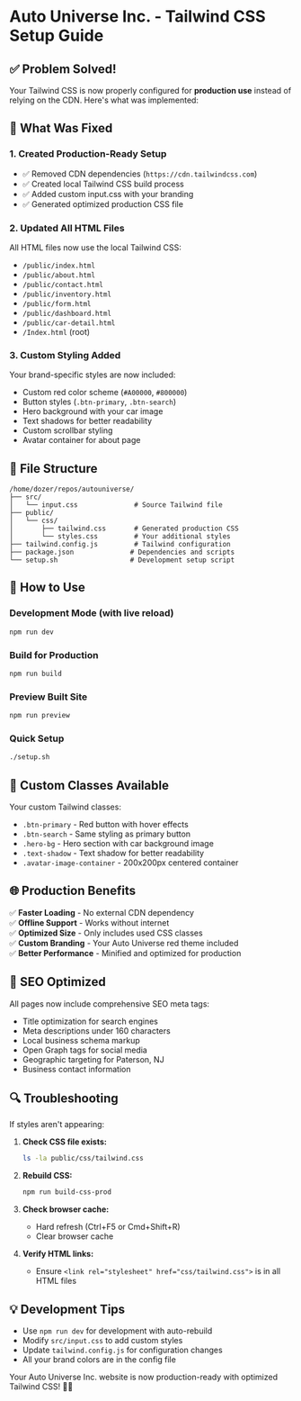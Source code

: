 # Auto Universe Inc. - Tailwind CSS Setup Guide

## ✅ Problem Solved!

Your Tailwind CSS is now properly configured for **production use** instead of relying on the CDN. Here's what was implemented:

## 🔧 What Was Fixed

### 1. **Created Production-Ready Setup**

- ✅ Removed CDN dependencies (`https://cdn.tailwindcss.com`)
- ✅ Created local Tailwind CSS build process
- ✅ Added custom input.css with your branding
- ✅ Generated optimized production CSS file

### 2. **Updated All HTML Files**

All HTML files now use the local Tailwind CSS:

- `/public/index.html`
- `/public/about.html`
- `/public/contact.html`
- `/public/inventory.html`
- `/public/form.html`
- `/public/dashboard.html`
- `/public/car-detail.html`
- `/Index.html` (root)

### 3. **Custom Styling Added**

Your brand-specific styles are now included:

- Custom red color scheme (`#A00000`, `#800000`)
- Button styles (`.btn-primary`, `.btn-search`)
- Hero background with your car image
- Text shadows for better readability
- Custom scrollbar styling
- Avatar container for about page

## 📁 File Structure

```
/home/dozer/repos/autouniverse/
├── src/
│   └── input.css              # Source Tailwind file
├── public/
│   └── css/
│       ├── tailwind.css       # Generated production CSS
│       └── styles.css         # Your additional styles
├── tailwind.config.js         # Tailwind configuration
├── package.json              # Dependencies and scripts
└── setup.sh                  # Development setup script
```

## 🚀 How to Use

### Development Mode (with live reload)

```bash
npm run dev
```

### Build for Production

```bash
npm run build
```

### Preview Built Site

```bash
npm run preview
```

### Quick Setup

```bash
./setup.sh
```

## 🎨 Custom Classes Available

Your custom Tailwind classes:

- `.btn-primary` - Red button with hover effects
- `.btn-search` - Same styling as primary button
- `.hero-bg` - Hero section with car background image
- `.text-shadow` - Text shadow for better readability
- `.avatar-image-container` - 200x200px centered container

## 🌐 Production Benefits

✅ **Faster Loading** - No external CDN dependency  
✅ **Offline Support** - Works without internet  
✅ **Optimized Size** - Only includes used CSS classes  
✅ **Custom Branding** - Your Auto Universe red theme included  
✅ **Better Performance** - Minified and optimized for production

## 📱 SEO Optimized

All pages now include comprehensive SEO meta tags:

- Title optimization for search engines
- Meta descriptions under 160 characters
- Local business schema markup
- Open Graph tags for social media
- Geographic targeting for Paterson, NJ
- Business contact information

## 🔍 Troubleshooting

If styles aren't appearing:

1. **Check CSS file exists:**

   ```bash
   ls -la public/css/tailwind.css
   ```

2. **Rebuild CSS:**

   ```bash
   npm run build-css-prod
   ```

3. **Check browser cache:**

   - Hard refresh (Ctrl+F5 or Cmd+Shift+R)
   - Clear browser cache

4. **Verify HTML links:**
   - Ensure `<link rel="stylesheet" href="css/tailwind.css">` is in all HTML files

## 💡 Development Tips

- Use `npm run dev` for development with auto-rebuild
- Modify `src/input.css` to add custom styles
- Update `tailwind.config.js` for configuration changes
- All your brand colors are in the config file

Your Auto Universe Inc. website is now production-ready with optimized Tailwind CSS! 🚗✨

